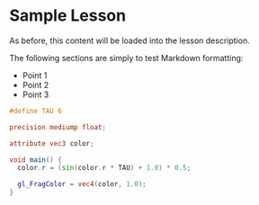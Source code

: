 # Sample Lesson

As before, this content will be loaded into the lesson description.

The following sections are simply to test Markdown formatting:

* Point 1
* Point 2
* Point 3

``` glsl
#define TAU 6

precision mediump float;

attribute vec3 color;

void main() {
  color.r = (sin(color.r * TAU) + 1.0) * 0.5;

  gl_FragColor = vec4(color, 1.0);
}
```
